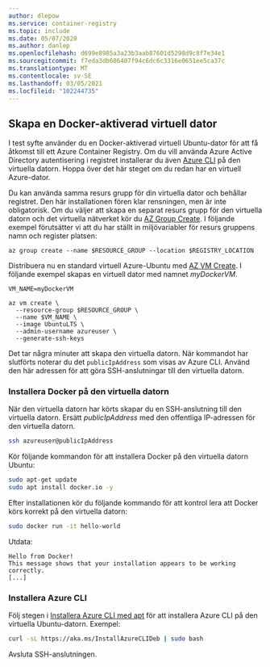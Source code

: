 ```yaml
---
author: dlepow
ms.service: container-registry
ms.topic: include
ms.date: 05/07/2020
ms.author: danlep
ms.openlocfilehash: d699e8985a3a23b3aab87601d5298d9c8f7e34e1
ms.sourcegitcommit: f7eda3db606407f94c6dc6c3316e0651ee5ca37c
ms.translationtype: MT
ms.contentlocale: sv-SE
ms.lasthandoff: 03/05/2021
ms.locfileid: "102244735"
---
```

## <a name="create-a-docker-enabled-virtual-machine"></a>Skapa en Docker-aktiverad virtuell dator

I test syfte använder du en Docker-aktiverad virtuell Ubuntu-dator för att få åtkomst till ett Azure Container Registry. Om du vill använda Azure Active Directory autentisering i registret installerar du även [Azure CLI][azure-cli] på den virtuella datorn. Hoppa över det här steget om du redan har en virtuell Azure-dator.

Du kan använda samma resurs grupp för din virtuella dator och behållar registret. Den här installationen fören klar rensningen, men är inte obligatorisk. Om du väljer att skapa en separat resurs grupp för den virtuella datorn och det virtuella nätverket kör du [AZ Group Create][az-group-create]. I följande exempel förutsätter vi att du har ställt in miljövariabler för resurs gruppens namn och register platsen:

```azurecli
az group create --name $RESOURCE_GROUP --location $REGISTRY_LOCATION
```

Distribuera nu en standard virtuell Azure-Ubuntu med [AZ VM Create][az-vm-create]. I följande exempel skapas en virtuell dator med namnet *myDockerVM*.

```azurecli
VM_NAME=myDockerVM

az vm create \
  --resource-group $RESOURCE_GROUP \
  --name $VM_NAME \
  --image UbuntuLTS \
  --admin-username azureuser \
  --generate-ssh-keys
```

Det tar några minuter att skapa den virtuella datorn. När kommandot har slutförts noterar du det `publicIpAddress` som visas av Azure CLI. Använd den här adressen för att göra SSH-anslutningar till den virtuella datorn.

### <a name="install-docker-on-the-vm"></a>Installera Docker på den virtuella datorn

När den virtuella datorn har körts skapar du en SSH-anslutning till den virtuella datorn. Ersätt *publicIpAddress* med den offentliga IP-adressen för den virtuella datorn.

```bash
ssh azureuser@publicIpAddress
```

Kör följande kommandon för att installera Docker på den virtuella datorn Ubuntu:

```bash
sudo apt-get update
sudo apt install docker.io -y
```

Efter installationen kör du följande kommando för att kontrol lera att Docker körs korrekt på den virtuella datorn:

```bash
sudo docker run -it hello-world
```

Utdata:

```
Hello from Docker!
This message shows that your installation appears to be working correctly.
[...]
```

### <a name="install-the-azure-cli"></a>Installera Azure CLI

Följ stegen i [Installera Azure CLI med apt](/cli/azure/install-azure-cli-apt) för att installera Azure CLI på den virtuella Ubuntu-datorn. Exempel:

```bash
curl -sL https://aka.ms/InstallAzureCLIDeb | sudo bash
```

Avsluta SSH-anslutningen.

[azure-cli]: /cli/azure/install-azure-cli
[az-vm-create]: /cli/azure/vm#az-vm-create
[az-group-create]: /cli/azure/group